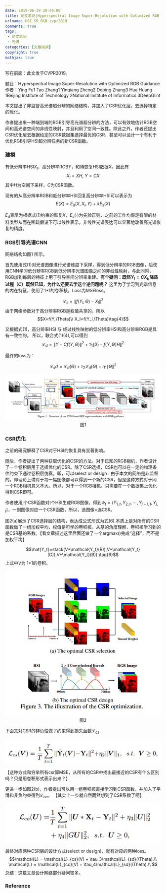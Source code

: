 ```yaml
---
date: 2019-06-19 20:49:00
title: 论文笔记|Hyperspectral Image Super-Resolution with Optimized RGB Guidance
urlname: HSI_SR_RGB_cvpr2019
comments: true
tags:
 - 论文笔记
 - 光谱
categories: [文章阅读]
copyright: true
mathjax: true
---
```



写在前面：此文发于CVPR2019。

[//]:，并公布了[代码](https://github.com/JiaRenChang/PSMNet)

题目：Hyperspectral Image Super-Resolution with Optimized RGB Guidance
作者：Ying Fu1 Tao Zhang1 Yinqiang Zheng2 Debing Zhang3 Hua Huang
1Beijing Institute of Technology 2National Institute of Informatics 3DeepGlint

<!--more-->


本文提出了非监督高光谱超分辨的网络结构，并加入了CSR优化层，去选择特定的优化。


作者提出来一种端到端的RGB引导高光谱超分辨的方法，可以有效地估计RGB空间和高光谱空间的非线性映射，并且利用了空间一致性。除此之外，作者还提出CSR优化层去根据给定的CSR数据集选择最优的CSR，甚至可以设计一个有利于优化RGB引导HSI超分辨任务的新CSR函数。

### 建模

有低分辨率HSI$X_l$，高分辨率RGB$Y$，和待恢复HSI数据$X$。因此有
$$X_l=XH,~Y=CX\tag{1}$$
其中$H$为空间下采样，$C$为CSR函数。

现有的从高分辨率RGB和低分辨率HSI回复高分辨率HSI可以表示为
$$E(X)=E_d(X,X_l,Y)+\lambda E_s(X) \tag{2}$$

$E_d$表示为根据式(1)约束的恢复$X$，$E_s(\cdot)$为先验正则，之前的工作均假定有限的材料类型从而在稀疏假设下可以线性表示。非线性光谱表达可以显著地改善高光谱恢复的精度。

### RGB引导光谱CNN

网络结构如图1 所示。

首先使用式(1)对光谱图像进行光谱维度下采样，得到低分辨率的RGB图像，后使用CNN学习低分辨率RGB到低分辨率光谱图像之间的非线性映射，与此同时，RGB加到每层的特征上用于引导空间分辨率重建。**有个疑问：既然$Y_l=CX_l$,降质过程（$C$）既然已知，为什么还要去学这个逆问题呢？**
这里为了学习到光谱信息的内在特征，使用了1*1的卷积核。Loss为MSEloss。

$$\mathcal{L}_s=\|f(Y_l,\Theta)-X_l\|^2
\tag{3}$$
由于网络参数对于高分辨率RGB是权值共享的，所以
$$X=f(Y,\Theta)\\
X_l=f(Y_l,\Theta)\tag{4}$$

又根据式(1)，高分辨率HSI 与 经过线性映射的低分辨率HSI和高分辨率RGB是具有一致性的。
所以，联合式(1)(4),可以得到
$$\mathcal{L}_d=\|Y-Cf(Y,\Theta)\|^2+\tau_1\|X_l-f(Y,\Theta)H\|^2
\tag{5}$$

最终的loss为：

$$\mathcal{L}_sd = \mathcal{L}_d(\Theta)+\tau_2 \mathcal{L}_d(\Theta)+\eta_1\|\Theta\|^2$$

<div align = center>
<img src = "./paper_Hyperspectral_Image_Super-Resolution_With_Optimized_RGB_Guidance_CVPR_2019/overview.png"/>
图1
</div>


### CSR优化
之前的研究解释了CSR对于HSI的恢复具有显著影响。

随后，作者提出了两种获取优化的CSR的方法。对于已知的RGB相机，作者设计了一个卷积层用于选择优化的CSR。除了CSR选择，CSR也可以在一定的物理条件约束下通过卷积层仿真。即，可以select or design .
由于本文的网络是非监督的，即理论上讲对于每一幅图像都可以得到一个新的CSR，但是这种方式对于同一个RGB相机意义不大。所以，对于一个RGB相机，只需要在一个数据集上优化得到CSR即可。

作者使用j个CSR函数对t个HSI生成RGB图像，得到$\mathcal{Y}_t = (Y_{1,t},Y_{2,t},\cdots,Y_{j-1,t},Y_{j,t})$，一副图像对应一个CSR函数，所以，选图像=选CSR。

图2(a)展示了CSR选择层的结构，表达成公式形式为式(6).本质上是对所有的CSR函数做了一组加权平均，权值是可学的卷积核。从基的角度理解，卷积核学习到的是CSR基的系数。【看文章描述这里后面还做了一个argmax()完成“选择”，而不是加权平均】

$$\hat{Y_t}=stack(V*\mathcal{Y_t}(R)),V*\mathcal{Y_t}(G)),V*\mathcal{Y_t}(B))
\tag{6}$$
上式中$V$为 1*1的卷积。
<div align = center>
<img src = "./paper_Hyperspectral_Image_Super-Resolution_With_Optimized_RGB_Guidance_CVPR_2019/CSRoptim.png"/>
图2
</div>

下面又对CSR的非负性做了约束得到损失函数$\mathcal{L}_{cs}$
<div align = center>
<img src = "./paper_Hyperspectral_Image_Super-Resolution_With_Optimized_RGB_Guidance_CVPR_2019/lcs.png"/>
</div>

【这种方式和穷举所有csr算MSE，从所有的CSR中找出最接近的CSR有什么区别吗？只是用卷积形式表示出来？】


更进一步如图2(b)，作者提出可以用一组卷积核直接学习到CSR函数，并加入了平滑和非负约束得到$\mathcal{L}_{co}$。
【其实上一步就自然而然想到了CSR系数了啊】
<div align = center>
<img src = "./paper_Hyperspectral_Image_Super-Resolution_With_Optimized_RGB_Guidance_CVPR_2019/lco.png"/>
</div>

最终对应两种CSR层的设计方式(select or design)，就有对应的两种loss。
$$\mathcal{L} = \mathcal{L}_{cs}(V) + \tau_3\mathcal{L}_{sd}(\Theta).\\
\mathcal{L} = \mathcal{L}_{co}(V) + \tau_4\mathcal{L}_{sd}(\Theta).\\
$$
总结：这篇文章设计网络部分疑问较多。




### Reference